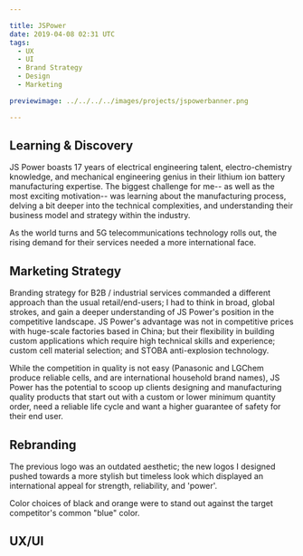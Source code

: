 ```yaml
---

title: JSPower
date: 2019-04-08 02:31 UTC
tags:
  - UX
  - UI
  - Brand Strategy
  - Design
  - Marketing

previewimage: ../../../../images/projects/jspowerbanner.png

---
```


## Learning & Discovery

JS Power boasts 17 years of electrical engineering talent, electro-chemistry knowledge, and mechanical engineering genius in their lithium ion battery manufacturing expertise. The biggest challenge for me-- as well as the most exciting motivation-- was learning about the manufacturing process, delving a bit deeper into the technical complexities, and understanding their business model and strategy within the industry.

As the world turns and 5G telecommunications technology rolls out, the rising demand for their services needed a more international face.

## Marketing Strategy

Branding strategy for B2B / industrial services commanded a different approach than the usual retail/end-users; I had to think in broad, global strokes, and gain a deeper understanding of JS Power's position in the competitive landscape. JS Power's advantage was not in competitive prices with huge-scale factories based in China; but their flexibility in building custom applications which require high technical skills and experience; custom cell material selection; and STOBA anti-explosion technology.

While the competition in quality is not easy (Panasonic and LGChem produce reliable cells, and are international household brand names),  JS Power has the potential to scoop up clients designing and manufacturing quality products that start out with a custom or lower minimum quantity order, need a reliable life cycle and want a higher guarantee of safety for their end user.

## Rebranding

The previous logo was an outdated aesthetic; the new logos I designed pushed towards a more stylish but timeless look which displayed an international appeal for strength, reliability, and 'power'.

Color choices of black and orange were to stand out against the target competitor's common "blue" color.

## UX/UI


